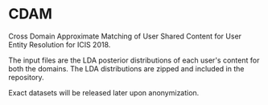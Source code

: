 # CDAM
Cross Domain Approximate Matching of User Shared Content for User Entity Resolution for ICIS 2018.

The input files are the LDA posterior distributions of each user's content for both the domains. The LDA distributions are zipped and included in the repository.

Exact datasets will be released later upon anonymization.




